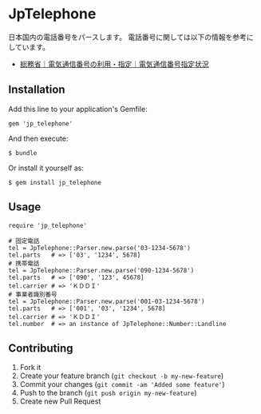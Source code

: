 # JpTelephone

日本国内の電話番号をパースします。
電話番号に関しては以下の情報を参考にしています。

  * [総務省｜電気通信番号の利用・指定｜電気通信番号指定状況](http://www.soumu.go.jp/main_sosiki/joho_tsusin/top/tel_number/number_shitei.html)

## Installation

Add this line to your application's Gemfile:

    gem 'jp_telephone'

And then execute:

    $ bundle

Or install it yourself as:

    $ gem install jp_telephone

## Usage

    require 'jp_telephone'
    
    # 固定電話
    tel = JpTelephone::Parser.new.parse('03-1234-5678')
    tel.parts   # => ['03', '1234', 5678]
    # 携帯電話
    tel = JpTelephone::Parser.new.parse('090-1234-5678')
    tel.parts   # => ['090', '123', 45678]
    tel.carrier # => 'ＫＤＤＩ'
    # 事業者識別番号
    tel = JpTelephone::Parser.new.parse('001-03-1234-5678')
    tel.parts   # => ['001', '03', '1234', 5678]
    tel.carrier # => 'ＫＤＤＩ'
    tel.number  # => an instance of JpTelephone::Number::Landline

## Contributing

1. Fork it
2. Create your feature branch (`git checkout -b my-new-feature`)
3. Commit your changes (`git commit -am 'Added some feature'`)
4. Push to the branch (`git push origin my-new-feature`)
5. Create new Pull Request
